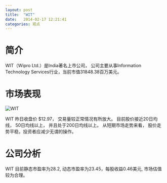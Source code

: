 ```yaml
---
layout: post
title:  "WIT"
date:   2014-02-17 12:21:41
categories: 观点
---
```


# 简介
WIT（Wipro Ltd.）是India著名上市公司，
公司主要从事Information Technology Services行业，当前市值31848.38百万美元。

# 市场表现

![WIT](http://finviz.com/chart.ashx?t=WIT&ty=c&ta=1&p=d&s=l)

WIT 昨日收盘价 $12.97，
交易量较正常情况有所放大。
目前股价接近20日均线，
50日均线以上，
并且处于200日均线以上。
从短期市场走势来看，
股价走势平稳，投资者应减少无谓的操作。

# 公司分析
WIT 目前静态市盈率为28.2, 动态市盈率为23.45，每股收益0.46美元,
市场估值较为合理。
